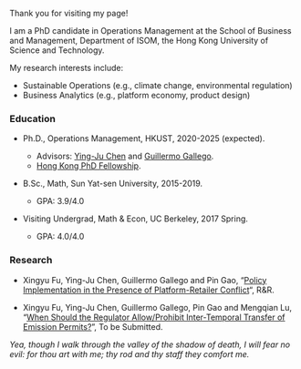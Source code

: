 Thank you for visiting my page!

I am a PhD candidate in Operations Management at the School of Business and Management, Department of ISOM, the Hong Kong University of Science and Technology.

My research interests include:
- Sustainable Operations (e.g., climate change, environmental regulation)
- Business Analytics (e.g., platform economy, product design)

### Education
- Ph.D., Operations Management, HKUST, 2020-2025 (expected).
  - Advisors: [Ying-Ju Chen](https://imchen.people.ust.hk/) and [Guillermo Gallego](https://ieda.ust.hk/dfaculty/ggallego/).
  - [Hong Kong PhD Fellowship](https://cerg1.ugc.edu.hk/hkpfs/index.html).
 
- B.Sc., Math, Sun Yat-sen University, 2015-2019.
  - GPA: 3.9/4.0

- Visiting Undergrad, Math & Econ, UC Berkeley, 2017 Spring.
  - GPA: 4.0/4.0

<!-- - Shenzhen Experimental High School, 2012-2015. -->

### Research
- Xingyu Fu, Ying-Ju Chen, Guillermo Gallego and Pin Gao, “[Policy Implementation in the Presence of Platform-Retailer Conflict](https://www.researchgate.net/publication/351048835_Policy_Implementation_in_the_Presence_of_Platform-Retailer_Conflict)“, R&R. 

- Xingyu Fu, Ying-Ju Chen, Guillermo Gallego, Pin Gao and Mengqian Lu, “[When Should the Regulator Allow/Prohibit Inter-Temporal Transfer of Emission Permits?](https://www.researchgate.net/publication/353719245_When_Should_the_Regulator_AllowProhibit_Inter-Temporal_Transfer_of_Emission_Permits)”, To be Submitted.

_Yea, though I walk through the valley of the shadow of death, I will fear no evil: for thou art with me; thy rod and thy staff they comfort me._
